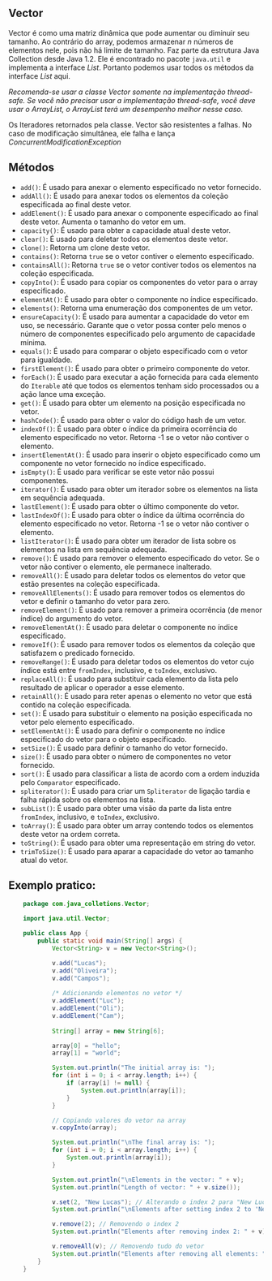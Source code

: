 ## Vector

Vector é como uma matriz dinâmica que pode aumentar ou diminuir seu tamanho. Ao contrário do array, podemos armazenar *n* números de elementos nele, pois não há limite de tamanho. Faz parte da estrutura Java Collection desde Java 1.2. Ele é encontrado no pacote `java.util` e implementa a interface *List*. Portanto podemos usar todos os métodos da interface *List* aqui.

*Recomenda-se usar a classe Vector somente na implementação thread-safe. Se você não precisar usar a implementação thread-safe, você deve usar o ArrayList, o ArrayList terá um desempenho melhor nesse caso.*

Os Iteradores retornados pela classe. Vector são resistentes a falhas. No caso de modificação simultânea, ele falha e lança *ConcurrentModificationException*

## Métodos

- `add()`: É usado para anexar o elemento especificado no vetor fornecido.
- `addAll()`: É usado para anexar todos os elementos da coleção especificada ao final deste vetor.
- `addElement()`: É usado para anexar o componente especificado ao final deste vetor. Aumenta o tamanho do vetor em um.
- `capacity()`: É usado para obter a capacidade atual deste vetor.
- `clear()`: É usado para deletar todos os elementos deste vetor.
- `clone()`: Retorna um clone deste vetor.
- `contains()`: Retorna `true` se o vetor contiver o elemento especificado.
- `containsAll()`: Retorna `true` se o vetor contiver todos os elementos na coleção especificada.
- `copyInto()`: É usado para copiar os componentes do vetor para o array especificado.
- `elementAt()`: É usado para obter o componente no índice especificado.
- `elements()`: Retorna uma enumeração dos componentes de um vetor.
- `ensureCapacity()`: É usado para aumentar a capacidade do vetor em uso, se necessário. Garante que o vetor possa conter pelo menos o número de componentes especificado pelo argumento de capacidade mínima.
- `equals()`: É usado para comparar o objeto especificado com o vetor para igualdade.
- `firstElement()`: É usado para obter o primeiro componente do vetor.
- `forEach()`: É usado para executar a ação fornecida para cada elemento do `Iterable` até que todos os elementos tenham sido processados ou a ação lance uma exceção.
- `get()`: É usado para obter um elemento na posição especificada no vetor.
- `hashCode()`: É usado para obter o valor do código hash de um vetor.
- `indexOf()`: É usado para obter o índice da primeira ocorrência do elemento especificado no vetor. Retorna -1 se o vetor não contiver o elemento.
- `insertElementAt()`: É usado para inserir o objeto especificado como um componente no vetor fornecido no índice especificado.
- `isEmpty()`: É usado para verificar se este vetor não possui componentes.
- `iterator()`: É usado para obter um iterador sobre os elementos na lista em sequência adequada.
- `lastElement()`: É usado para obter o último componente do vetor.
- `lastIndexOf()`: É usado para obter o índice da última ocorrência do elemento especificado no vetor. Retorna -1 se o vetor não contiver o elemento.
- `listIterator()`: É usado para obter um iterador de lista sobre os elementos na lista em sequência adequada.
- `remove()`: É usado para remover o elemento especificado do vetor. Se o vetor não contiver o elemento, ele permanece inalterado.
- `removeAll()`: É usado para deletar todos os elementos do vetor que estão presentes na coleção especificada.
- `removeAllElements()`: É usado para remover todos os elementos do vetor e definir o tamanho do vetor para zero.
- `removeElement()`: É usado para remover a primeira ocorrência (de menor índice) do argumento do vetor.
- `removeElementAt()`: É usado para deletar o componente no índice especificado.
- `removeIf()`: É usado para remover todos os elementos da coleção que satisfazem o predicado fornecido.
- `removeRange()`: É usado para deletar todos os elementos do vetor cujo índice está entre `fromIndex`, inclusivo, e `toIndex`, exclusivo.
- `replaceAll()`: É usado para substituir cada elemento da lista pelo resultado de aplicar o operador a esse elemento.
- `retainAll()`: É usado para reter apenas o elemento no vetor que está contido na coleção especificada.
- `set()`: É usado para substituir o elemento na posição especificada no vetor pelo elemento especificado.
- `setElementAt()`: É usado para definir o componente no índice especificado do vetor para o objeto especificado.
- `setSize()`: É usado para definir o tamanho do vetor fornecido.
- `size()`: É usado para obter o número de componentes no vetor fornecido.
- `sort()`: É usado para classificar a lista de acordo com a ordem induzida pelo `Comparator` especificado.
- `spliterator()`: É usado para criar um `Spliterator` de ligação tardia e falha rápida sobre os elementos na lista.
- `subList()`: É usado para obter uma visão da parte da lista entre `fromIndex`, inclusivo, e `toIndex`, exclusivo.
- `toArray()`: É usado para obter um array contendo todos os elementos deste vetor na ordem correta.
- `toString()`: É usado para obter uma representação em string do vetor.
- `trimToSize()`: É usado para aparar a capacidade do vetor ao tamanho atual do vetor.

## Exemplo pratico:

~~~java
    package com.java_colletions.Vector;

    import java.util.Vector;

    public class App {
        public static void main(String[] args) {
            Vector<String> v = new Vector<String>();

            v.add("Lucas");
            v.add("Oliveira");
            v.add("Campos");
            
            /* Adicionando elementos no vetor */
            v.addElement("Luc");
            v.addElement("Oli");
            v.addElement("Cam"); 
            
            String[] array = new String[6];

            array[0] = "hello";
            array[1] = "world";

            System.out.println("The initial array is: ");
            for (int i = 0; i < array.length; i++) {
                if (array[i] != null) {
                    System.out.println(array[i]);
                }
            }

            // Copiando valores do vetor na array
            v.copyInto(array);

            System.out.println("\nThe final array is: ");
            for (int i = 0; i < array.length; i++) {
                System.out.println(array[i]);
            }

            System.out.println("\nElements in the vector: " + v);
            System.out.println("Length of vector: " + v.size());

            v.set(2, "New Lucas"); // Alterando o index 2 para "New Lucas"
            System.out.println("\nElements after setting index 2 to 'New Lucas': " + v);

            v.remove(2); // Removendo o index 2
            System.out.println("Elements after removing index 2: " + v);

            v.removeAll(v); // Removendo tudo do vetor
            System.out.println("Elements after removing all elements: " + v);
        }
    }

~~~
